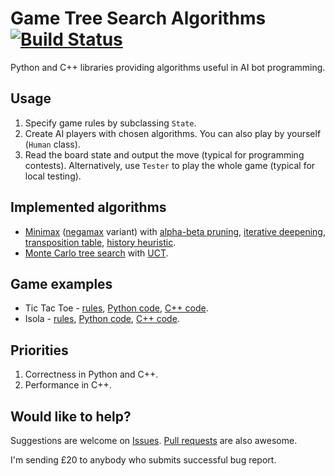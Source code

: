 # Game Tree Search Algorithms [![Build Status](https://travis-ci.org/AdamStelmaszczyk/gtsa.svg?branch=master)](https://travis-ci.org/AdamStelmaszczyk/gtsa)

Python and C++ libraries providing algorithms useful in AI bot programming.

Usage
---

1. Specify game rules by subclassing `State`. 
2. Create AI players with chosen algorithms. You can also play by yourself (`Human` class).
3. Read the board state and output the move (typical for programming contests). 
Alternatively, use `Tester` to play the whole game (typical for local testing).

Implemented algorithms
---

- [Minimax](https://en.wikipedia.org/wiki/Minimax) ([negamax](https://en.wikipedia.org/wiki/Negamax) variant) with [alpha-beta pruning](https://en.wikipedia.org/wiki/Alpha%E2%80%93beta_pruning), [iterative deepening]( https://chessprogramming.wikispaces.com/Iterative+Deepening), [transposition table](https://en.wikipedia.org/wiki/Transposition_table), [history heuristic](https://chessprogramming.wikispaces.com/History+Heuristic).
- [Monte Carlo tree search](https://en.wikipedia.org/wiki/Monte_Carlo_tree_search) with [UCT](
https://en.wikipedia.org/wiki/Monte_Carlo_tree_search#Exploration_and_exploitation).

Game examples
---

- Tic Tac Toe - [rules](https://github.com/AdamStelmaszczyk/gtsa/blob/master/games/tic_tac_toe.md), [Python code](https://github.com/AdamStelmaszczyk/gtsa/blob/master/python/examples/tic_tac_toe.py), [C++ code](https://github.com/AdamStelmaszczyk/gtsa/blob/master/cpp/examples/tic_tac_toe.cpp).
- Isola - [rules](https://github.com/AdamStelmaszczyk/gtsa/blob/master/games/isola.md), [Python code](https://github.com/AdamStelmaszczyk/gtsa/blob/master/python/examples/isola.py), [C++ code](https://github.com/AdamStelmaszczyk/gtsa/blob/master/cpp/examples/isola.cpp).

Priorities
---

1. Correctness in Python and C++.
2. Performance in C++.

Would like to help?
---
Suggestions are welcome on [Issues](https://github.com/AdamStelmaszczyk/gtsa/issues).
[Pull requests](https://github.com/AdamStelmaszczyk/gtsa/pulls) are also awesome.

I'm sending £20 to anybody who submits successful bug report.
